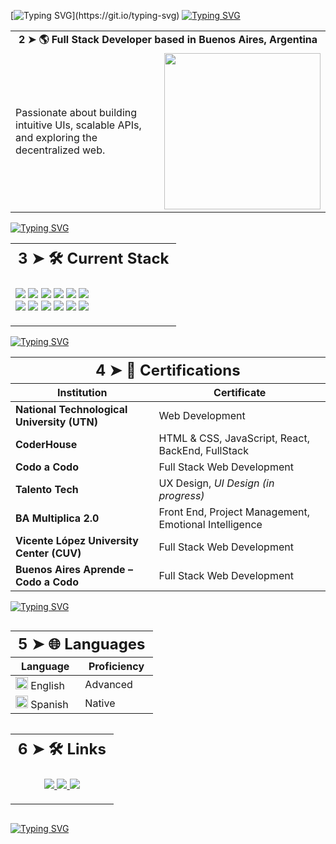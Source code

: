 [![Typing SVG](https://readme-typing-svg.demolab.com?font=VT323&size=33&duration=1900&pause=1300&color=C0D28C&background=1D1D1D&center=true&vCenter=true&width=1000&height=150&lines=1+%E2%9E%A4+import+Hello+from+'World')](https://git.io/typing-svg)
[![Typing SVG](https://readme-typing-svg.demolab.com?font=VT323&size=33&duration=1900&pause=1300&color=C0D28C&background=1D1D1D&center=true&vCenter=true&width=1000&lines=---------------------------------)](https://git.io/typing-svg)

<div align="center">
  <table>
    <tr>
      <td colspan="2" style="text-align: center;">
        <strong>2 ➤ 🌎 Full Stack Developer based in Buenos Aires, Argentina</strong>
      </td>
    </tr>
    <tr>
      <td>
        <p align="left">
          Passionate about building intuitive UIs, scalable APIs, and exploring the decentralized web.
        </p>
      </td>
      <td>
        <img src="https://media.giphy.com/media/LmNwrBhejkK9EFP504/giphy.gif" width="250"/>
      </td>
    </tr>
  </table>
</div>

[![Typing SVG](https://readme-typing-svg.demolab.com?font=VT323&size=33&duration=1900&pause=1300&color=C0D28C&background=1D1D1D&center=true&vCenter=true&width=1000&lines=---------------------------------)](https://git.io/typing-svg)

<div align="center">
  <table>
    <tr>
      <th colspan="2" style="text-align: center; font-size: 24px;"><strong>3 ➤ 🛠️ Current Stack</strong><br/></th>
    </tr>
    <tr>
      <td>
        <p align="left">
          <img src="https://img.shields.io/badge/HTML-E34F26?style=flat-square&logo=html5&logoColor=white"/>
          <img src="https://img.shields.io/badge/CSS-1572B6?style=flat-square&logo=css3&logoColor=white"/>
          <img src="https://img.shields.io/badge/SCSS-CC6699?style=flat-square&logo=sass&logoColor=white"/>
          <img src="https://img.shields.io/badge/JavaScript-F7DF1E?style=flat-square&logo=javascript&logoColor=black"/>
          <img src="https://img.shields.io/badge/React-61DAFB?style=flat-square&logo=react&logoColor=black"/>
          <img src="https://img.shields.io/badge/Node.js-339933?style=flat-square&logo=node.js&logoColor=white"/>
          <br/>
          <img src="https://img.shields.io/badge/MySQL-4479A1?style=flat-square&logo=mysql&logoColor=white"/>
          <img src="https://img.shields.io/badge/MongoDB-47A248?style=flat-square&logo=mongodb&logoColor=white"/>
          <img src="https://img.shields.io/badge/Git-F05032?style=flat-square&logo=git&logoColor=white"/>
          <img src="https://img.shields.io/badge/Postman-FF6C37?style=flat-square&logo=postman&logoColor=white"/>
          <img src="https://img.shields.io/badge/ESLint-4B32C3?style=flat-square&logo=eslint&logoColor=white"/>
          <img src="https://img.shields.io/badge/Webpack-8DD6F9?style=flat-square&logo=webpack&logoColor=black"/>
        </p>
      </td>
    </tr>
  </table>
</div>

[![Typing SVG](https://readme-typing-svg.demolab.com?font=VT323&size=33&duration=1900&pause=1300&color=C0D28C&background=1D1D1D&center=true&vCenter=true&width=1000&lines=---------------------------------)](https://git.io/typing-svg)

<div align="center">
  <table>
    <thead>
      <tr>
        <th colspan="2" style="text-align: center; font-size: 24px;">4 ➤ 🧾 Certifications</th>
      </tr>
      <tr>
        <th>Institution</th>
        <th>Certificate</th>
      </tr>
    </thead>
    <tbody>
      <tr>
        <td><strong>National Technological University (UTN)</strong></td>
        <td>Web Development</td>
      </tr>
      <tr>
        <td><strong>CoderHouse</strong></td>
        <td>HTML & CSS, JavaScript, React, BackEnd, FullStack</td>
      </tr>
      <tr>
        <td><strong>Codo a Codo</strong></td>
        <td>Full Stack Web Development</td>
      </tr>
      <tr>
        <td><strong>Talento Tech</strong></td>
        <td>UX Design, <em>UI Design (in progress)</em></td>
      </tr>
      <tr>
        <td><strong>BA Multiplica 2.0</strong></td>
        <td>Front End, Project Management, Emotional Intelligence</td>
      </tr>
      <tr>
        <td><strong>Vicente López University Center (CUV)</strong></td>
        <td>Full Stack Web Development</td>
      </tr>
      <tr>
        <td><strong>Buenos Aires Aprende – Codo a Codo</strong></td>
        <td>Full Stack Web Development</td>
      </tr>
    </tbody>
  </table>
</div>

[![Typing SVG](https://readme-typing-svg.demolab.com?font=VT323&size=33&duration=1900&pause=1300&color=C0D28C&background=1D1D1D&center=true&vCenter=true&width=1000&lines=---------------------------------)](https://git.io/typing-svg)

<div align="center">
  <table style="margin-right: 20px; display: inline-block;">
    <thead>
      <tr>
        <th colspan="2" style="text-align: center; font-size: 24px;">5 ➤ 🌐 Languages</th>
      </tr>
      <tr>
        <th>Language</th>
        <th>Proficiency</th>
      </tr>
    </thead>
    <tbody>
      <tr>
        <td><img src="https://raw.githubusercontent.com/stevenrskelton/flag-icon/master/png/16/country-4x3/gb.png" width="20" /> English</td>
        <td>Advanced</td>
      </tr>
      <tr>
        <td><img src="https://raw.githubusercontent.com/stevenrskelton/flag-icon/master/png/16/country-4x3/es.png" width="20" /> Spanish</td>
        <td>Native</td>
      </tr>
    </tbody>
  </table>
  
  <table style="display: inline-block;">
    <tr>
      <th colspan="2" style="text-align: center; font-size: 24px;"><strong>6 ➤ 🛠️ Links</strong><br/></th>
    </tr>
    <tr>
      <td>
        <p align="center">
          <a href="https://www.linkedin.com/in/your-profile/" target="_blank">
            <img src="https://img.shields.io/badge/LinkedIn-0077B5?style=flat-square&logo=linkedin&logoColor=white" />
          </a>
          <a href="mailto:your.email@example.com" target="_blank">
            <img src="https://img.shields.io/badge/Email-D14836?style=flat-square&logo=gmail&logoColor=white" />
          </a>
          <a href="https://your-portfolio.com" target="_blank">
            <img src="https://img.shields.io/badge/Portfolio-000000?style=flat-square&logo=about.me&logoColor=white" />
          </a>
        </p>
      </td>
    </tr>
  </table>
</div>

[![Typing SVG](https://readme-typing-svg.demolab.com?font=VT323&size=25&duration=1900&pause=1300&color=CF4040&background=250201&center=true&vCenter=true&width=1000&height=70&lines=%E2%9D%8C+%E2%96%BC+A+fatal+error+occurred.+Closing+ReadMe)](https://git.io/typing-svg)
